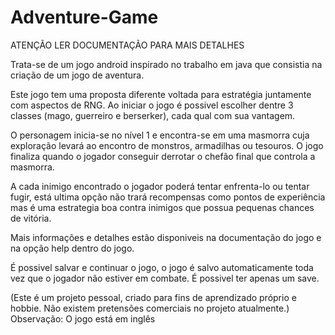 # Adventure-Game

ATENÇÃO LER DOCUMENTAÇÃO PARA MAIS DETALHES

Trata-se de um jogo android inspirado no trabalho em java que consistia na criação de um jogo de aventura.

Este jogo tem uma proposta diferente voltada para estratégia juntamente com aspectos de RNG. Ao iniciar o jogo é possivel escolher dentre 3 classes 
(mago, guerreiro e berserker), cada qual com sua vantagem.

O personagem inicia-se no nível 1 e encontra-se em uma masmorra cuja exploração levará ao encontro de monstros, armadilhas ou tesouros. O jogo finaliza
quando o jogador conseguir derrotar o chefão final que controla a masmorra. 

A cada inimigo encontrado o jogador poderá tentar enfrenta-lo ou tentar fugir, está ultima opção não trará recompensas como pontos de experiência mas
é uma estrategia boa contra inimigos que possua pequenas chances de vitória.

Mais informações e detalhes estão disponiveis na documentação do jogo e na opção help dentro do jogo.

É possivel salvar e continuar o jogo, o jogo é salvo automaticamente toda vez que o jogador não estiver em combate. É possivel ter apenas um save. 


(Este é um projeto pessoal, criado para fins de aprendizado próprio e hobbie. Não existem pretensões comerciais no projeto atualmente.)
Observação: O jogo está em inglês
